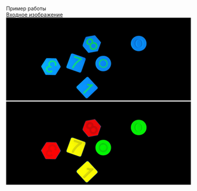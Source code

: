 Пример работы<br>
[Входное изображение](https://raw.githubusercontent.com/lizakat/DIP/main/5_inp.jpg)
![Результат первой лабораторной](https://raw.githubusercontent.com/lizakat/DIP/main/5_out_lab1.jpg)
![Результат второй лабораторной](https://raw.githubusercontent.com/lizakat/DIP/main/5_out_lab2.jpg)
